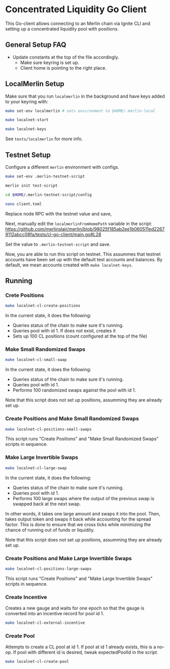 # Concentrated Liquidity Go Client

This Go-client allows connecting to an Merlin chain via Ignite CLI and
setting up a concentrated liquidity pool with positions.

## General Setup FAQ

- Update constants at the top of the file accordingly.
   * Make sure keyring is set up.
   * Client home is pointing to the right place.

## LocalMerlin Setup

Make sure that you run `localmerlin` in the background and have keys
added to your keyring with:

```bash
make set-env localmerlin # sets environment to $HOME/.merlin-local

make localnet-start

make localnet-keys
```

See `tests/localmerlin` for more info.

## Testnet Setup

Configure a different `merlin` environment with configs.

```bash
make set-env .merlin-testnet-script

merlin init test-script

cd $HOME/.merlin-testnet-script/config

nano client.toml
```

Replace node RPC with the testnet value and save,

Next, manually edit the `localmerlinFromHomePath` variable in the script:
<https://github.com/merlinslair/merlin/blob/98025f185ab2ee1b060511ed22679112abcc08fa/tests/cl-go-client/main.go#L28>

Set the value to `.merlin-testnet-script` and save.

Now, you are able to run this script on testnet. This assummes that
testnet accounts have been set up with the default test accounts
and balances. By default, we mean accounts created with
`make localnet-keys`.

## Running

### Crete Positions

```bash
make localnet-cl-create-positions
```

In the current state, it does the following:
- Queries status of the chain to make sure it's running.
- Queries pool with id 1. If does not exist, creates it
- Sets up 100 CL positions (count configured at the top of the file)

### Make Small Randomized Swaps

```bash
make localnet-cl-small-swap
```

In the current state, it does the following:
- Queries status of the chain to make sure it's running.
- Queries pool with id 1.
- Performs 100 randomized swaps against the pool with id 1.

Note that this script does not set up positions, assumming they are
already set up.

### Create Positions and Make Small Randomized Swaps

```bash
make localnet-cl-positions-small-swaps
```

This script runs "Create Positions" and "Make Small Randomized Swaps" scripts in sequence.

### Make Large Invertible Swaps

```bash
make localnet-cl-large-swap
```

In the current state, it does the following:
- Queries status of the chain to make sure it's running.
- Queries pool with id 1.
- Performs 100 large swaps where the output of the previous swap is swapped back at the
next swap.

In other words, it takes one large amount and swaps it into the pool. Then, takes output token
and swaps it back while accounting for the spread factor. This is done to
ensure that we cross ticks while minimizing the chance of running out of funds or liquidity.

Note that this script does not set up positions, assumming they are
already set up.

### Create Positions and Make Large Invertible Swaps

```bash
make localnet-cl-positions-large-swaps
```

This script runs "Create Positions" and "Make Large Invertible Swaps" scripts in sequence.

### Create Incentive

Creates a new gauge and waits for one epoch so that the gauge
is converted into an incentive record for pool id 1.

```bash
make localnet-cl-external-incentive
```

### Create Pool

Attempts to create a CL pool at id 1. If pool at id 1 already exists, this is a no-op.
If pool with different id is desired, tweak expectedPoolId in the script.

```bash
make localnet-cl-create-pool
```

